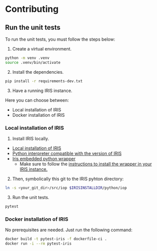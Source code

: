 # Contributing

## Run the unit tests

To run the unit tests, you must follow the steps below:

1. Create a virtual environment.

```bash
python -m venv .venv
source .venv/bin/activate
```

2. Install the dependencies.

```bash
pip install -r requirements-dev.txt
```

3. Have a running IRIS instance.

Here you can choose between:

- Local installation of IRIS
- Docker installation of IRIS

### Local installation of IRIS

1. Install IRIS locally.
   
- [Local installation of IRIS](https://docs.intersystems.com/irislatest/csp/docbook/Doc.View.cls?KEY=PAGE_deployment_install)
- [Python interpreter compatible with the version of IRIS](https://docs.intersystems.com/iris20243/csp/docbook/Doc.View.cls?KEY=GEPYTHON_prereqs#GEPYTHON_prereqs_version)
- [Iris embedded python wrapper](https://github.com/grongierisc/iris-embedded-python-wrapper)
  - Make sure to follow the [instructions to install the wrapper in your IRIS instance.](https://github.com/grongierisc/iris-embedded-python-wrapper?tab=readme-ov-file#pre-requisites)


2. Then, symbolically this git to the IRIS pyhton directory:

```bash
ln -s <your_git_dir>/src/iop $IRISINSTALLDIR/python/iop
```

3. Run the unit tests.

```bash
pytest
```

### Docker installation of IRIS

No prerequisites are needed. Just run the following command:

```bash
docker build -t pytest-iris -f dockerfile-ci .
docker run -i --rm pytest-iris
```
